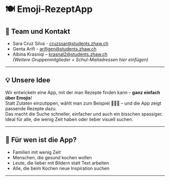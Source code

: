 # 🍽️ Emoji-RezeptApp

## 👥 Team und Kontakt
- Sara Cruz Silva - cruzssar@students.zhaw.ch
- Genta Arifi - arifigen@students.zhaw.ch
- Albina Krasniqi – krasnal2@students.zhaw.ch  
*(Weitere Gruppenmitglieder + Schul-Mailadressen hier einfügen)*

---

## 💡 Unsere Idee

Wir entwickeln eine App, mit der man Rezepte finden kann – **ganz einfach über Emojis**!  
Statt Zutaten einzutippen, wählt man zum Beispiel 🥦🍗🍚 – und die App zeigt passende Rezepte dazu.  
Das macht die Suche schneller, einfacher und auch ein bisschen spassiger. Ideal für alle, die wenig Zeit haben oder lieber visuell suchen.

---

## 🎯 Für wen ist die App?

- Familien mit wenig Zeit
- Menschen, die gesund kochen wollen
- Leute, die lieber mit Bildern statt Text arbeiten
- Alle, die beim Kochen neue Inspiration suchen

---

